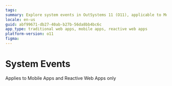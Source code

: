 ```yaml
---
tags: 
summary: Explore system events in OutSystems 11 (O11), applicable to Mobile Apps and Reactive Web Apps.
locale: en-us
guid: abf99671-db27-40ab-b27b-56da8bb4bc6c
app_type: traditional web apps, mobile apps, reactive web apps
platform-version: o11
figma:
---
```


# System Events

<div class="info" markdown="1">

Applies to Mobile Apps and Reactive Web Apps only

</div>
